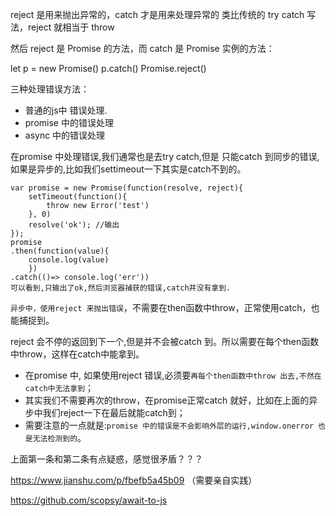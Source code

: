 reject 是用来抛出异常的，catch 才是用来处理异常的
类比传统的 try catch 写法，reject 就相当于 throw

然后 reject 是 Promise 的方法，而 catch 是 Promise 实例的方法：

let p = new Promise()
p.catch()
Promise.reject()

三种处理错误方法：
- 普通的js中 错误处理.
- promise 中的错误处理
- async 中的错误处理

在promise 中处理错误,我们通常也是去try catch,但是 只能catch 到同步的错误,如果是异步的,比如我们settimeout一下其实是catch不到的。
```
var promise = new Promise(function(resolve, reject){    
    setTimeout(function(){        
        throw new Error('test')    
    }, 0)    
    resolve('ok'); //输出
});
promise
.then(function(value){ 
    console.log(value) 
    })    
.catch(()=> console.log('err'))
可以看到,只输出了ok,然后浏览器捕获的错误,catch并没有拿到.

```
`异步中，使用reject 来抛出错误`，不需要在then函数中throw，正常使用catch，也能捕捉到。

reject 会不停的返回到下一个,但是并不会被catch 到。所以需要在每个then函数中throw，这样在catch中能拿到。
- 在promise 中, 如果使用reject 错误,必须要`再每个then函数中throw 出去,不然在catch中无法拿到`；
- 其实我们不需要再次的throw，在promise正常catch 就好，比如在上面的异步中我们reject一下在最后就能catch到；
- 需要注意的一点就是:`promise 中的错误是不会影响外层的运行,window.onerror 也是无法检测到的`。

上面第一条和第二条有点疑惑，感觉很矛盾？？？


https://www.jianshu.com/p/fbefb5a45b09  （需要亲自实践）

https://github.com/scopsy/await-to-js